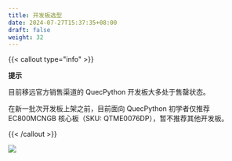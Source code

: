 ```yaml
---
title: 开发板选型
date: 2024-07-27T15:37:35+08:00
draft: false
weight: 32
---
```


{{< callout type="info" >}}

**提示**

目前移远官方销售渠道的 QuecPython 开发板大多处于售罄状态。

在新一批次开发板上架之前，目前面向 QuecPython 初学者仅推荐 EC800MCNGB 核心板（SKU: QTME0076DP），暂不推荐其他开发板。

{{< /callout >}}

![](/images/under_construction.jpg)
